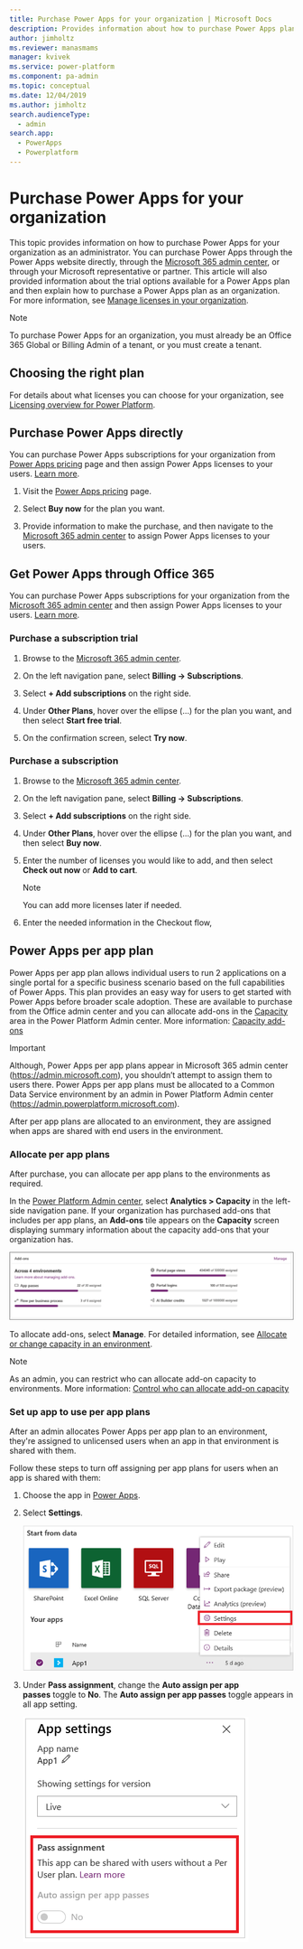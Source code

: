 ```yaml
---
title: Purchase Power Apps for your organization | Microsoft Docs
description: Provides information about how to purchase Power Apps plans.
author: jimholtz
ms.reviewer: manasmams
manager: kvivek
ms.service: power-platform
ms.component: pa-admin
ms.topic: conceptual
ms.date: 12/04/2019
ms.author: jimholtz
search.audienceType: 
  - admin
search.app: 
  - PowerApps
  - Powerplatform
---
```


# Purchase Power Apps for your organization

This topic provides information on how to purchase Power Apps for your organization as an administrator. You can purchase Power Apps through the Power Apps website directly, through the [Microsoft 365 admin center](https:admin.microsoft.com), or through your Microsoft representative or partner. This article will also provided information about the trial options available for a Power Apps plan and then explain how to purchase a Power Apps plan as an organization. For more information, see [Manage licenses in your organization](signup-question-and-answer.md).

> [!NOTE]
> To purchase Power Apps for an organization, you must already be an Office 365 Global or Billing Admin of a tenant, or you must create a tenant.

## Choosing the right plan
For details about what licenses you can choose for your organization, see [Licensing overview for Power Platform](pricing-billing-skus.md).

## Purchase Power Apps directly

You can purchase Power Apps subscriptions for your organization from [Power Apps pricing](https://powerapps.microsoft.com/pricing/) page and then assign Power Apps licenses to your users. [Learn more](https://docs.microsoft.com/office365/admin/subscriptions-and-billing/assign-licenses-to-users?view=o365-worldwide).

1. Visit the [Power Apps pricing](https://powerapps.microsoft.com/pricing/) page.

2. Select **Buy now** for the plan you want.

3. Provide information to make the purchase, and then navigate to the [Microsoft 365 admin center](https:admin.microsoft.com) to assign Power Apps licenses to your users.

## Get Power Apps through Office 365

You can purchase Power Apps subscriptions for your organization from the [Microsoft 365 admin center](https:admin.microsoft.com) and then assign Power Apps licenses to your users. [Learn more](https://docs.microsoft.com/office365/admin/subscriptions-and-billing/assign-licenses-to-users?view=o365-worldwide).

### Purchase a subscription trial

1. Browse to the [Microsoft 365 admin center](https:admin.microsoft.com).

2. On the left navigation pane, select **Billing -> Subscriptions**.

3. Select **+ Add subscriptions** on the right side.

4. Under **Other Plans**, hover over the ellipse (...) for the plan you want, and then select **Start free trial**.

5. On the confirmation screen, select **Try now**.

### Purchase a subscription

1. Browse to the [Microsoft 365 admin center](https:admin.microsoft.com).

2. On the left navigation pane, select **Billing -> Subscriptions**.

3. Select **+ Add subscriptions** on the right side.

4. Under **Other Plans**, hover over the ellipse (...) for the plan you want, and then select **Buy now**.

5. Enter the number of licenses you would like to add, and then select **Check out now** or **Add to cart**.

   > [!NOTE]
   > You can add more licenses later if needed.

6. Enter the needed information in the Checkout flow,

## Power Apps per app plan

Power Apps per app plan allows individual users to run 2 applications on a single
portal for a specific business scenario based on the full capabilities of
Power Apps. This plan provides an easy way for users to get started with Power Apps before broader scale adoption. These are available to purchase from the
Office admin center and you can allocate add-ons in the [Capacity](https://admin.powerplatform.microsoft.com/analytics/capacity) area in the Power Platform
Admin center. More information: [Capacity add-ons](capacity-add-on.md)

> [!IMPORTANT]
> Although, Power Apps per app plans appear in Microsoft 365 admin center (<https://admin.microsoft.com>), you shouldn’t attempt to assign them to users there. Power Apps per app plans must be allocated to a Common Data Service environment by an admin in Power Platform Admin center (<https://admin.powerplatform.microsoft.com>). 
>
> After per app plans are allocated to an environment, they are assigned when apps are shared with end users in the environment.

### Allocate per app plans

After purchase, you can allocate per app plans to the environments as required. 

In the [Power Platform Admin center](https://admin.powerplatform.microsoft.com), select **Analytics > Capacity** in the left-side navigation pane. If your organization has purchased add-ons that includes per app plans, an **Add-ons** tile appears on the **Capacity** screen displaying summary information about the capacity add-ons that your organization has.

![Add-on tile](media/add-on-tile2.png "Example of purchased capacity in the admin center")

To allocate add-ons, select **Manage**. For detailed information, see [Allocate or change capacity in an environment](capacity-add-on.md#allocate-or-change-capacity-in-an-environment).

> [!NOTE]
> As an admin, you can restrict who can allocate add-on capacity to environments. More information: [Control who can allocate add-on capacity](capacity-add-on.md#control-who-can-allocate-add-on-capacity)

### Set up app to use per app plans

After an admin allocates Power Apps per app plan to an environment, they're assigned to unlicensed users when an app in that environment is shared with them. 

Follow these steps to turn off assigning per app plans for users when an app
is shared with them:

1. Choose the app in [Power Apps](https://make.powerapps.com).
2. Select **Settings**.

    ![App settings](media/app-settings1.png "App settings")

3. Under **Pass assignment**, change the **Auto assign per app passes** toggle to **No**. The **Auto assign per app passes** toggle appears in all app setting.

    ![Pass assignment](media/pass-assignment.png "Pass assignment")